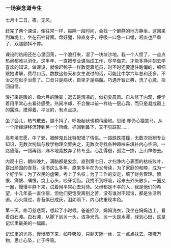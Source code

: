 

### 一场妄念道今生

七月十二日，夜，无风。

赶完了两个课设，像往常一样，每隔一段时间，会找一个僻静的地方静坐。这回来到海堤上，坐在石柱背面。盘好腿，伸直身子，呼吸一口急一口缓，咽炎也严重了，双腿颤抖不停。

课设的热闹还在心里回荡，一个浪打来，湿了一块块沙地。我一个人惯了，一点点热闹都难以消化。这半年，一直把专业课当成工作，尽早做完，才能多挣片刻去学喜欢的知识。做课设，就像赶鸭子一样敦促着组员，时不时还要逮住跑偏的，细细跟她讲解，费尽口舌。数数这些天和女生说过的话，可能比中学六年总和还多，不治之症似乎治愈了。口音只是病状，自卑才是病魔。巧遇开智正典，洗了心魔，拾回自信。

浪打来是暖的，像六月的晚雾；退去是清凉的，似初夏晨风。自从修了内观，便学着用平常心去看待感受。热闹冷却，不会像以前一样结一层心霜，而只是凝成窗上的露珠，摸得着，平淡的，有点点凉。

坐了会儿，热气散去，腿不抖了，呼吸起伏也稍稍缓和。思绪	却仍心猿意马，从一个所缘游移流转到另一个所缘，抓回到鼻下，又不见踪影……

高考填志愿，中了邪，被醉鬼丘比特配错了情侣。一路跌跌撞撞，无数次抵制专业知识，无数次惋惜与数学物理交臂失之，无数次寻找各种趣味来填补内心空洞。一路堕落，一错再错，麻木地竟放弃了转专业。心乱得很，孤注一掷，上山禅修去。

内观十日，朝四晚九，满脑都是妄念。直到第七日，才扫净内心表面的枯枝败叶，露出顽固的青苔。读书这么多年，原来多半在为父母读，为了家庭的和睦，成为一个好学生；为了农民的虚荣，考上了名校；为了工作的安定，填了财务管理。愤恨、痛恨、嗔恨，烧上心头，咬牙切齿。我找不到呼吸，起来去外头散步。一圈又一圈，慢慢平静下来，试着用平常心去对待。父母都是不幸的人，我是他们的希望，十几年虽一直住宿，但他们更饱受离别之苦，没有谁对不起谁，都是生活所迫。心火烧过，青苔俱已成灰，泪如雨下，内心终重现本色。

第十天，修习慈悲观，想起了小时候。爸爸担沙，妈妈洗衣，我坐在妈妈边上，看着白石滩。白石滩，从脚下到另一头，洁净光亮，另一头是水潭，绿到心田，这是记忆里最美的一幅画。

记忆里的光亮，慢慢暗下来，如呼吸般，只剩天际一丝，又一点点抹去。夜噬万物，思止心坠，止于呼吸。 

